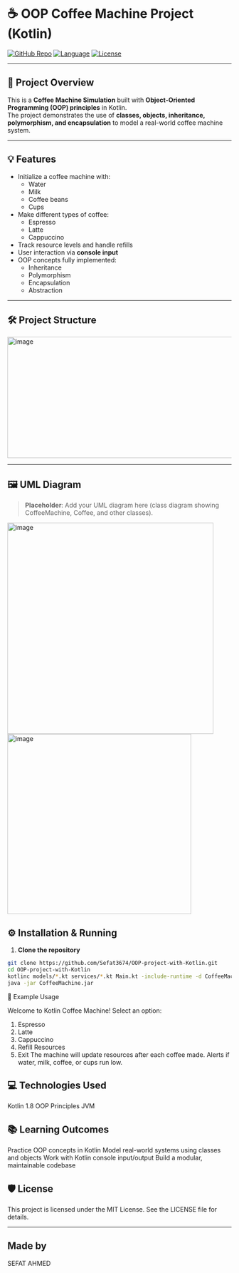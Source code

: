 # ☕ OOP Coffee Machine Project (Kotlin)

[![GitHub Repo](https://img.shields.io/badge/GitHub-Project-blue)](https://github.com/Sefat3674/OOP-project-with-Kotlin)
[![Language](https://img.shields.io/badge/Kotlin-1.8-orange)](https://kotlinlang.org/)
[![License](https://img.shields.io/badge/License-MIT-green)](LICENSE)

---

## 🚀 Project Overview

This is a **Coffee Machine Simulation** built with **Object-Oriented Programming (OOP) principles** in Kotlin.  
The project demonstrates the use of **classes, objects, inheritance, polymorphism, and encapsulation** to model a real-world coffee machine system.

---

## 💡 Features

- Initialize a coffee machine with:
  - Water
  - Milk
  - Coffee beans
  - Cups
- Make different types of coffee:
  - Espresso
  - Latte
  - Cappuccino
- Track resource levels and handle refills
- User interaction via **console input**
- OOP concepts fully implemented:
  - Inheritance
  - Polymorphism
  - Encapsulation
  - Abstraction

---

## 🛠️ Project Structure

<img width="656" height="272" alt="image" src="https://github.com/user-attachments/assets/c3239df7-7a0b-458a-b06e-16bd7b1d4005" />



---

## 🖼️ UML Diagram

> **Placeholder**: Add your UML diagram here (class diagram showing CoffeeMachine, Coffee, and other classes).

<img width="463" height="474" alt="image" src="https://github.com/user-attachments/assets/8cb0e736-9710-47df-b662-9c8cf10e4944" />
<img width="413" height="404" alt="image" src="https://github.com/user-attachments/assets/772086dc-1fbb-4894-9c12-0cdf4034dc40" />




## ⚙️ Installation & Running

1. **Clone the repository**
```bash
git clone https://github.com/Sefat3674/OOP-project-with-Kotlin.git
cd OOP-project-with-Kotlin
kotlinc models/*.kt services/*.kt Main.kt -include-runtime -d CoffeeMachine.jar
java -jar CoffeeMachine.jar

```
📝 Example Usage

Welcome to Kotlin Coffee Machine!
Select an option:
1. Espresso
2. Latte
3. Cappuccino
4. Refill Resources
5. Exit
The machine will update resources after each coffee made.
Alerts if water, milk, coffee, or cups run low.


## 💻 Technologies Used
Kotlin 1.8
OOP Principles
JVM


## 📚 Learning Outcomes
Practice OOP concepts in Kotlin
Model real-world systems using classes and objects
Work with Kotlin console input/output
Build a modular, maintainable codebase

## 🛡️ License
This project is licensed under the MIT License. See the LICENSE
 file for details.


---

## Made by 
SEFAT AHMED
